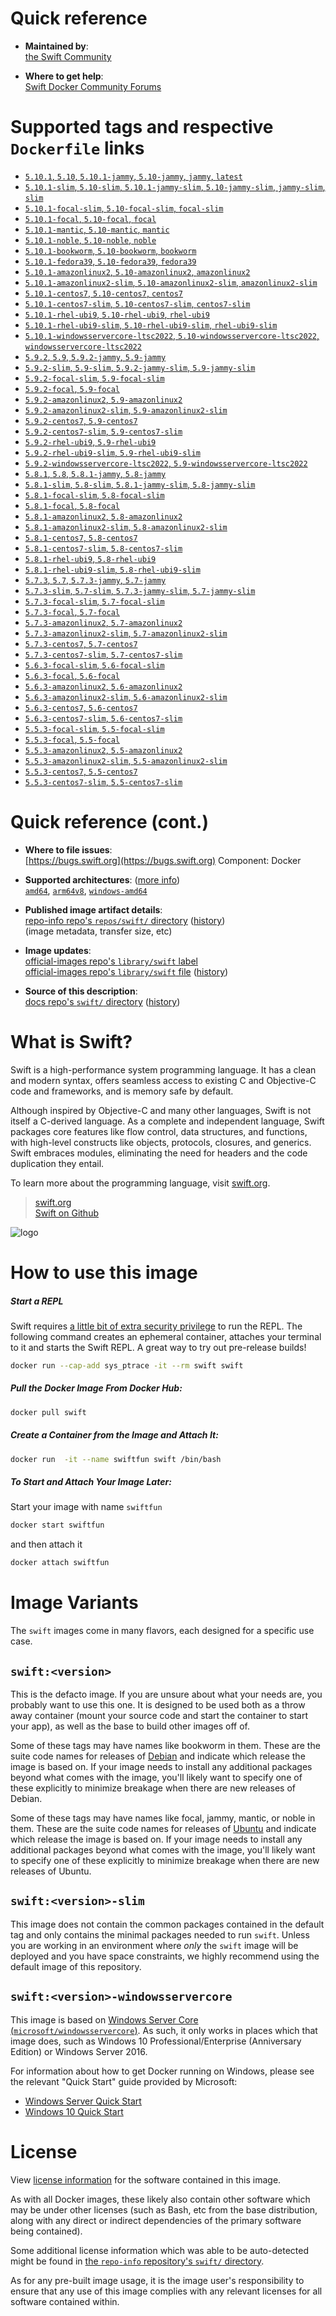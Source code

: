 <!--

********************************************************************************

WARNING:

    DO NOT EDIT "swift/README.md"

    IT IS AUTO-GENERATED

    (from the other files in "swift/" combined with a set of templates)

********************************************************************************

-->

# Quick reference

-	**Maintained by**:  
	[the Swift Community](https://github.com/apple/swift-docker)

-	**Where to get help**:  
	[Swift Docker Community Forums](https://forums.swift.org/c/server/docker)

# Supported tags and respective `Dockerfile` links

-	[`5.10.1`, `5.10`, `5.10.1-jammy`, `5.10-jammy`, `jammy`, `latest`](https://github.com/apple/swift-docker/blob/53c4d44e4b556d7bab6ff94c80e5bd0444cdc17d/5.10/ubuntu/22.04/Dockerfile)
-	[`5.10.1-slim`, `5.10-slim`, `5.10.1-jammy-slim`, `5.10-jammy-slim`, `jammy-slim`, `slim`](https://github.com/apple/swift-docker/blob/53c4d44e4b556d7bab6ff94c80e5bd0444cdc17d/5.10/ubuntu/22.04/slim/Dockerfile)
-	[`5.10.1-focal-slim`, `5.10-focal-slim`, `focal-slim`](https://github.com/apple/swift-docker/blob/53c4d44e4b556d7bab6ff94c80e5bd0444cdc17d/5.10/ubuntu/20.04/slim/Dockerfile)
-	[`5.10.1-focal`, `5.10-focal`, `focal`](https://github.com/apple/swift-docker/blob/53c4d44e4b556d7bab6ff94c80e5bd0444cdc17d/5.10/ubuntu/20.04/Dockerfile)
-	[`5.10.1-mantic`, `5.10-mantic`, `mantic`](https://github.com/apple/swift-docker/blob/53c4d44e4b556d7bab6ff94c80e5bd0444cdc17d/5.10/ubuntu/23.10/Dockerfile)
-	[`5.10.1-noble`, `5.10-noble`, `noble`](https://github.com/apple/swift-docker/blob/53c4d44e4b556d7bab6ff94c80e5bd0444cdc17d/5.10/ubuntu/24.04/Dockerfile)
-	[`5.10.1-bookworm`, `5.10-bookworm`, `bookworm`](https://github.com/apple/swift-docker/blob/53c4d44e4b556d7bab6ff94c80e5bd0444cdc17d/5.10/debian/12/Dockerfile)
-	[`5.10.1-fedora39`, `5.10-fedora39`, `fedora39`](https://github.com/apple/swift-docker/blob/53c4d44e4b556d7bab6ff94c80e5bd0444cdc17d/5.10/fedora/39/Dockerfile)
-	[`5.10.1-amazonlinux2`, `5.10-amazonlinux2`, `amazonlinux2`](https://github.com/apple/swift-docker/blob/53c4d44e4b556d7bab6ff94c80e5bd0444cdc17d/5.10/amazonlinux/2/Dockerfile)
-	[`5.10.1-amazonlinux2-slim`, `5.10-amazonlinux2-slim`, `amazonlinux2-slim`](https://github.com/apple/swift-docker/blob/53c4d44e4b556d7bab6ff94c80e5bd0444cdc17d/5.10/amazonlinux/2/slim/Dockerfile)
-	[`5.10.1-centos7`, `5.10-centos7`, `centos7`](https://github.com/apple/swift-docker/blob/53c4d44e4b556d7bab6ff94c80e5bd0444cdc17d/5.10/centos/7/Dockerfile)
-	[`5.10.1-centos7-slim`, `5.10-centos7-slim`, `centos7-slim`](https://github.com/apple/swift-docker/blob/53c4d44e4b556d7bab6ff94c80e5bd0444cdc17d/5.10/centos/7/slim/Dockerfile)
-	[`5.10.1-rhel-ubi9`, `5.10-rhel-ubi9`, `rhel-ubi9`](https://github.com/apple/swift-docker/blob/53c4d44e4b556d7bab6ff94c80e5bd0444cdc17d/5.10/rhel-ubi/9/Dockerfile)
-	[`5.10.1-rhel-ubi9-slim`, `5.10-rhel-ubi9-slim`, `rhel-ubi9-slim`](https://github.com/apple/swift-docker/blob/53c4d44e4b556d7bab6ff94c80e5bd0444cdc17d/5.10/rhel-ubi/9/slim/Dockerfile)
-	[`5.10.1-windowsservercore-ltsc2022`, `5.10-windowsservercore-ltsc2022`, `windowsservercore-ltsc2022`](https://github.com/apple/swift-docker/blob/53c4d44e4b556d7bab6ff94c80e5bd0444cdc17d/5.10/windows/LTSC2022/Dockerfile)
-	[`5.9.2`, `5.9`, `5.9.2-jammy`, `5.9-jammy`](https://github.com/apple/swift-docker/blob/51f0941d5f6d92af9df8aa89fa75841f5036c127/5.9/ubuntu/22.04/Dockerfile)
-	[`5.9.2-slim`, `5.9-slim`, `5.9.2-jammy-slim`, `5.9-jammy-slim`](https://github.com/apple/swift-docker/blob/51f0941d5f6d92af9df8aa89fa75841f5036c127/5.9/ubuntu/22.04/slim/Dockerfile)
-	[`5.9.2-focal-slim`, `5.9-focal-slim`](https://github.com/apple/swift-docker/blob/51f0941d5f6d92af9df8aa89fa75841f5036c127/5.9/ubuntu/20.04/slim/Dockerfile)
-	[`5.9.2-focal`, `5.9-focal`](https://github.com/apple/swift-docker/blob/51f0941d5f6d92af9df8aa89fa75841f5036c127/5.9/ubuntu/20.04/Dockerfile)
-	[`5.9.2-amazonlinux2`, `5.9-amazonlinux2`](https://github.com/apple/swift-docker/blob/51f0941d5f6d92af9df8aa89fa75841f5036c127/5.9/amazonlinux/2/Dockerfile)
-	[`5.9.2-amazonlinux2-slim`, `5.9-amazonlinux2-slim`](https://github.com/apple/swift-docker/blob/51f0941d5f6d92af9df8aa89fa75841f5036c127/5.9/amazonlinux/2/slim/Dockerfile)
-	[`5.9.2-centos7`, `5.9-centos7`](https://github.com/apple/swift-docker/blob/51f0941d5f6d92af9df8aa89fa75841f5036c127/5.9/centos/7/Dockerfile)
-	[`5.9.2-centos7-slim`, `5.9-centos7-slim`](https://github.com/apple/swift-docker/blob/51f0941d5f6d92af9df8aa89fa75841f5036c127/5.9/centos/7/slim/Dockerfile)
-	[`5.9.2-rhel-ubi9`, `5.9-rhel-ubi9`](https://github.com/apple/swift-docker/blob/51f0941d5f6d92af9df8aa89fa75841f5036c127/5.9/rhel-ubi/9/Dockerfile)
-	[`5.9.2-rhel-ubi9-slim`, `5.9-rhel-ubi9-slim`](https://github.com/apple/swift-docker/blob/51f0941d5f6d92af9df8aa89fa75841f5036c127/5.9/rhel-ubi/9/slim/Dockerfile)
-	[`5.9.2-windowsservercore-ltsc2022`, `5.9-windowsservercore-ltsc2022`](https://github.com/apple/swift-docker/blob/51f0941d5f6d92af9df8aa89fa75841f5036c127/5.9/windows/LTSC2022/Dockerfile)
-	[`5.8.1`, `5.8`, `5.8.1-jammy`, `5.8-jammy`](https://github.com/apple/swift-docker/blob/0190ac8d812bfcfab0ee39d600116ab5e3243f48/5.8/ubuntu/22.04/Dockerfile)
-	[`5.8.1-slim`, `5.8-slim`, `5.8.1-jammy-slim`, `5.8-jammy-slim`](https://github.com/apple/swift-docker/blob/0190ac8d812bfcfab0ee39d600116ab5e3243f48/5.8/ubuntu/22.04/slim/Dockerfile)
-	[`5.8.1-focal-slim`, `5.8-focal-slim`](https://github.com/apple/swift-docker/blob/0190ac8d812bfcfab0ee39d600116ab5e3243f48/5.8/ubuntu/20.04/slim/Dockerfile)
-	[`5.8.1-focal`, `5.8-focal`](https://github.com/apple/swift-docker/blob/0190ac8d812bfcfab0ee39d600116ab5e3243f48/5.8/ubuntu/20.04/Dockerfile)
-	[`5.8.1-amazonlinux2`, `5.8-amazonlinux2`](https://github.com/apple/swift-docker/blob/0190ac8d812bfcfab0ee39d600116ab5e3243f48/5.8/amazonlinux/2/Dockerfile)
-	[`5.8.1-amazonlinux2-slim`, `5.8-amazonlinux2-slim`](https://github.com/apple/swift-docker/blob/0190ac8d812bfcfab0ee39d600116ab5e3243f48/5.8/amazonlinux/2/slim/Dockerfile)
-	[`5.8.1-centos7`, `5.8-centos7`](https://github.com/apple/swift-docker/blob/0190ac8d812bfcfab0ee39d600116ab5e3243f48/5.8/centos/7/Dockerfile)
-	[`5.8.1-centos7-slim`, `5.8-centos7-slim`](https://github.com/apple/swift-docker/blob/0190ac8d812bfcfab0ee39d600116ab5e3243f48/5.8/centos/7/slim/Dockerfile)
-	[`5.8.1-rhel-ubi9`, `5.8-rhel-ubi9`](https://github.com/apple/swift-docker/blob/0190ac8d812bfcfab0ee39d600116ab5e3243f48/5.8/rhel-ubi/9/Dockerfile)
-	[`5.8.1-rhel-ubi9-slim`, `5.8-rhel-ubi9-slim`](https://github.com/apple/swift-docker/blob/0190ac8d812bfcfab0ee39d600116ab5e3243f48/5.8/rhel-ubi/9/slim/Dockerfile)
-	[`5.7.3`, `5.7`, `5.7.3-jammy`, `5.7-jammy`](https://github.com/apple/swift-docker/blob/f53cb8e9f11507814412fb4e9c6f0fce1f4b7552/5.7/ubuntu/22.04/Dockerfile)
-	[`5.7.3-slim`, `5.7-slim`, `5.7.3-jammy-slim`, `5.7-jammy-slim`](https://github.com/apple/swift-docker/blob/f53cb8e9f11507814412fb4e9c6f0fce1f4b7552/5.7/ubuntu/22.04/slim/Dockerfile)
-	[`5.7.3-focal-slim`, `5.7-focal-slim`](https://github.com/apple/swift-docker/blob/f53cb8e9f11507814412fb4e9c6f0fce1f4b7552/5.7/ubuntu/20.04/slim/Dockerfile)
-	[`5.7.3-focal`, `5.7-focal`](https://github.com/apple/swift-docker/blob/f53cb8e9f11507814412fb4e9c6f0fce1f4b7552/5.7/ubuntu/20.04/Dockerfile)
-	[`5.7.3-amazonlinux2`, `5.7-amazonlinux2`](https://github.com/apple/swift-docker/blob/f53cb8e9f11507814412fb4e9c6f0fce1f4b7552/5.7/amazonlinux/2/Dockerfile)
-	[`5.7.3-amazonlinux2-slim`, `5.7-amazonlinux2-slim`](https://github.com/apple/swift-docker/blob/f53cb8e9f11507814412fb4e9c6f0fce1f4b7552/5.7/amazonlinux/2/slim/Dockerfile)
-	[`5.7.3-centos7`, `5.7-centos7`](https://github.com/apple/swift-docker/blob/f53cb8e9f11507814412fb4e9c6f0fce1f4b7552/5.7/centos/7/Dockerfile)
-	[`5.7.3-centos7-slim`, `5.7-centos7-slim`](https://github.com/apple/swift-docker/blob/f53cb8e9f11507814412fb4e9c6f0fce1f4b7552/5.7/centos/7/slim/Dockerfile)
-	[`5.6.3-focal-slim`, `5.6-focal-slim`](https://github.com/apple/swift-docker/blob/1188cc86d15f9e98d90db9f98de3598d5d5f7bb2/5.6/ubuntu/20.04/slim/Dockerfile)
-	[`5.6.3-focal`, `5.6-focal`](https://github.com/apple/swift-docker/blob/1188cc86d15f9e98d90db9f98de3598d5d5f7bb2/5.6/ubuntu/20.04/Dockerfile)
-	[`5.6.3-amazonlinux2`, `5.6-amazonlinux2`](https://github.com/apple/swift-docker/blob/1188cc86d15f9e98d90db9f98de3598d5d5f7bb2/5.6/amazonlinux/2/Dockerfile)
-	[`5.6.3-amazonlinux2-slim`, `5.6-amazonlinux2-slim`](https://github.com/apple/swift-docker/blob/1188cc86d15f9e98d90db9f98de3598d5d5f7bb2/5.6/amazonlinux/2/slim/Dockerfile)
-	[`5.6.3-centos7`, `5.6-centos7`](https://github.com/apple/swift-docker/blob/1188cc86d15f9e98d90db9f98de3598d5d5f7bb2/5.6/centos/7/Dockerfile)
-	[`5.6.3-centos7-slim`, `5.6-centos7-slim`](https://github.com/apple/swift-docker/blob/1188cc86d15f9e98d90db9f98de3598d5d5f7bb2/5.6/centos/7/slim/Dockerfile)
-	[`5.5.3-focal-slim`, `5.5-focal-slim`](https://github.com/apple/swift-docker/blob/9394b31e064cf0d80eaab08b692a2886c7aea8fe/5.5/ubuntu/20.04/slim/Dockerfile)
-	[`5.5.3-focal`, `5.5-focal`](https://github.com/apple/swift-docker/blob/9394b31e064cf0d80eaab08b692a2886c7aea8fe/5.5/ubuntu/20.04/Dockerfile)
-	[`5.5.3-amazonlinux2`, `5.5-amazonlinux2`](https://github.com/apple/swift-docker/blob/9394b31e064cf0d80eaab08b692a2886c7aea8fe/5.5/amazonlinux/2/Dockerfile)
-	[`5.5.3-amazonlinux2-slim`, `5.5-amazonlinux2-slim`](https://github.com/apple/swift-docker/blob/9394b31e064cf0d80eaab08b692a2886c7aea8fe/5.5/amazonlinux/2/slim/Dockerfile)
-	[`5.5.3-centos7`, `5.5-centos7`](https://github.com/apple/swift-docker/blob/9394b31e064cf0d80eaab08b692a2886c7aea8fe/5.5/centos/7/Dockerfile)
-	[`5.5.3-centos7-slim`, `5.5-centos7-slim`](https://github.com/apple/swift-docker/blob/9394b31e064cf0d80eaab08b692a2886c7aea8fe/5.5/centos/7/slim/Dockerfile)

# Quick reference (cont.)

-	**Where to file issues**:  
	[https://bugs.swift.org](https://bugs.swift.org) Component: Docker

-	**Supported architectures**: ([more info](https://github.com/docker-library/official-images#architectures-other-than-amd64))  
	[`amd64`](https://hub.docker.com/r/amd64/swift/), [`arm64v8`](https://hub.docker.com/r/arm64v8/swift/), [`windows-amd64`](https://hub.docker.com/r/winamd64/swift/)

-	**Published image artifact details**:  
	[repo-info repo's `repos/swift/` directory](https://github.com/docker-library/repo-info/blob/master/repos/swift) ([history](https://github.com/docker-library/repo-info/commits/master/repos/swift))  
	(image metadata, transfer size, etc)

-	**Image updates**:  
	[official-images repo's `library/swift` label](https://github.com/docker-library/official-images/issues?q=label%3Alibrary%2Fswift)  
	[official-images repo's `library/swift` file](https://github.com/docker-library/official-images/blob/master/library/swift) ([history](https://github.com/docker-library/official-images/commits/master/library/swift))

-	**Source of this description**:  
	[docs repo's `swift/` directory](https://github.com/docker-library/docs/tree/master/swift) ([history](https://github.com/docker-library/docs/commits/master/swift))

# What is Swift?

Swift is a high-performance system programming language. It has a clean and modern syntax, offers seamless access to existing C and Objective-C code and frameworks, and is memory safe by default.

Although inspired by Objective-C and many other languages, Swift is not itself a C-derived language. As a complete and independent language, Swift packages core features like flow control, data structures, and functions, with high-level constructs like objects, protocols, closures, and generics. Swift embraces modules, eliminating the need for headers and the code duplication they entail.

To learn more about the programming language, visit [swift.org](https://swift.org).

> [swift.org](https://swift.org/about/)  
> [Swift on Github](https://github.com/apple/swift)

![logo](https://raw.githubusercontent.com/docker-library/docs/0e2d9afd4e84369a43b810a5cfb5a131cfaac779/swift/logo.png)

# How to use this image

##### Start a REPL

Swift requires [a little bit of extra security privilege](https://github.com/apple/swift-docker/issues/9#issuecomment-272527182) to run the REPL. The following command creates an ephemeral container, attaches your terminal to it and starts the Swift REPL. A great way to try out pre-release builds!

```bash
docker run --cap-add sys_ptrace -it --rm swift swift
```

##### Pull the Docker Image From Docker Hub:

```bash
docker pull swift
```

##### Create a Container from the Image and Attach It:

```bash
docker run  -it --name swiftfun swift /bin/bash
```

##### To Start and Attach Your Image Later:

Start your image with name `swiftfun`

```bash
docker start swiftfun
```

and then attach it

```bash
docker attach swiftfun
```

# Image Variants

The `swift` images come in many flavors, each designed for a specific use case.

## `swift:<version>`

This is the defacto image. If you are unsure about what your needs are, you probably want to use this one. It is designed to be used both as a throw away container (mount your source code and start the container to start your app), as well as the base to build other images off of.

Some of these tags may have names like bookworm in them. These are the suite code names for releases of [Debian](https://wiki.debian.org/DebianReleases) and indicate which release the image is based on. If your image needs to install any additional packages beyond what comes with the image, you'll likely want to specify one of these explicitly to minimize breakage when there are new releases of Debian.

Some of these tags may have names like focal, jammy, mantic, or noble in them. These are the suite code names for releases of [Ubuntu](https://wiki.ubuntu.com/Releases) and indicate which release the image is based on. If your image needs to install any additional packages beyond what comes with the image, you'll likely want to specify one of these explicitly to minimize breakage when there are new releases of Ubuntu.

## `swift:<version>-slim`

This image does not contain the common packages contained in the default tag and only contains the minimal packages needed to run `swift`. Unless you are working in an environment where *only* the `swift` image will be deployed and you have space constraints, we highly recommend using the default image of this repository.

## `swift:<version>-windowsservercore`

This image is based on [Windows Server Core (`microsoft/windowsservercore`)](https://hub.docker.com/r/microsoft/windowsservercore/). As such, it only works in places which that image does, such as Windows 10 Professional/Enterprise (Anniversary Edition) or Windows Server 2016.

For information about how to get Docker running on Windows, please see the relevant "Quick Start" guide provided by Microsoft:

-	[Windows Server Quick Start](https://msdn.microsoft.com/en-us/virtualization/windowscontainers/quick_start/quick_start_windows_server)
-	[Windows 10 Quick Start](https://msdn.microsoft.com/en-us/virtualization/windowscontainers/quick_start/quick_start_windows_10)

# License

View [license information](https://swift.org/LICENSE.txt) for the software contained in this image.

As with all Docker images, these likely also contain other software which may be under other licenses (such as Bash, etc from the base distribution, along with any direct or indirect dependencies of the primary software being contained).

Some additional license information which was able to be auto-detected might be found in [the `repo-info` repository's `swift/` directory](https://github.com/docker-library/repo-info/tree/master/repos/swift).

As for any pre-built image usage, it is the image user's responsibility to ensure that any use of this image complies with any relevant licenses for all software contained within.
